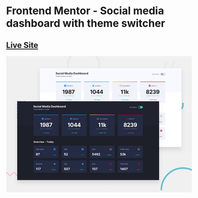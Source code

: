 # Frontend Mentor - Social media dashboard with theme switcher

## [Live Site](https://naythankik.github.io/social-media/)

![Design preview for the Social media dashboard with theme switcher coding challenge](./design/desktop-preview.jpg)
